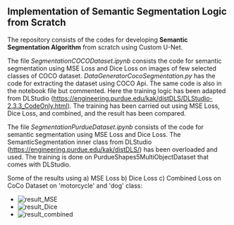 ## Implementation of Semantic Segmentation Logic from Scratch
The repository consists of the codes for developing **Semantic Segmentation Algorithm** from scratch using Custom U-Net. 

The file *SegmentationCOCODataset.ipynb* consists the code for semantic segmentation using MSE Loss and Dice Loss on images of few selected classes of COCO dataset. *DataGeneratorCocoSegmentation.py* has the code for extracting the dataset using COCO Api. The same code is also in the notebook file but commented. Here the training logic has been adapted from DLStudio (https://engineering.purdue.edu/kak/distDLS/DLStudio-2.3.3_CodeOnly.html). The training has been carried out using MSE Loss, Dice Loss, and combined, and the result has been compared.

The file *SegmentationPurdueDataset.ipynb* consists of the code for semantic segmentation using MSE Loss and Dice Loss. The SemanticSegmentation inner class from DLStudio (https://engineering.purdue.edu/kak/distDLS/) has been overloaded and used. The training is done on PurdueShapes5MultiObjectDataset that comes with DLStudio.

Some of the results using a) MSE Loss b) Dice Loss c) Combined Loss on CoCo Dataset on 'motorcycle' and 'dog' class:

-
  ![result_MSE](https://github.com/thenoobcoderr/Semantic-Segmentation-Algorithm-from-scratch/assets/139956609/f8f9014c-ef32-4712-b451-83796a58435b)
-
  ![result_Dice](https://github.com/thenoobcoderr/Semantic-Segmentation-Algorithm-from-scratch/assets/139956609/fe182911-2593-4828-842a-dfb788990fb0)
-
  ![result_combined](https://github.com/thenoobcoderr/Semantic-Segmentation-Algorithm-from-scratch/assets/139956609/eaf42272-df3e-4c00-b744-9bb61fe91701)



